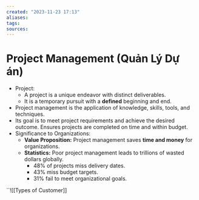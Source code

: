 ```yaml
---
created: "2023-11-23 17:13"
aliases: 
tags: 
sources:
---
```



# Project Management (Quản Lý Dự án)

- Project:
	- A project is a unique endeavor with distinct deliverables.
	- It is a temporary pursuit with a **defined** beginning and end.
- Project management is the application of knowledge, skills, tools, and techniques.
- Its goal is to meet project requirements and achieve the desired outcome. Ensures projects are completed on time and within budget.
- Significance to Organizations:
	- **Value Proposition:** Project management saves **time and money** for organizations.
	- **Statistics:** Poor project management leads to trillions of wasted dollars globally.
		- 48% of projects miss delivery dates.
		- 43% miss budget targets.
		- 31% fail to meet organizational goals.

``![[Types of Customer]]